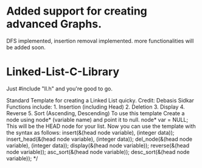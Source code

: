 # Added support for creating advanced Graphs.
DFS implemented, insertion removal implemented.
more functionalities will be added soon.


# Linked-List-C-Library
Just #include "ll.h" and you're good to go.

Standard Template for creating a Linked List quicky.  Credit: Debasis Sidkar
Functions include:
    1. Insertion (including Head)
    2. Deletion
    3. Display
    4. Reverse
    5. Sort (Ascending, Descending)
To use this template
       Create a node using node* (variable name) and point it to null.
       node* var = NULL;
       This will be the HEAD node for your list.
    Now you can use the template with the syntax as follows:
    insert(&(head node variable), (integer data));
    insert_head(&(head node variable), (integer data));
    del_node(&(head node variable), (integer data));
    display(&(head node variable));
    reverse(&(head node variable));
    asc_sort(&(head node variable));
    desc_sort(&(head node variable));
*/
